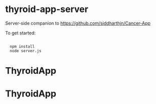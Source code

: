 thyroid-app-server
==================

Server-side companion to https://github.com/siddharthjn/Cancer-App

To get started:

```

  npm install
  node server.js

```
# ThyroidApp
# ThyroidApp
